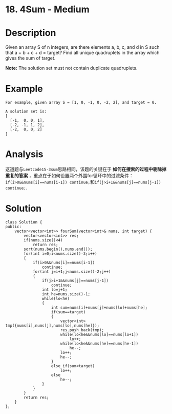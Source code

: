 # 18. 4Sum - Medium

# Description
Given an array S of n integers, are there elements a, b, c, and d in S such that a + b + c + d = target? Find all unique quadruplets in the array which gives the sum of target.

**Note:** The solution set must not contain duplicate quadruplets.

# Example
```
For example, given array S = [1, 0, -1, 0, -2, 2], and target = 0.

A solution set is:
[
  [-1,  0, 0, 1],
  [-2, -1, 1, 2],
  [-2,  0, 0, 2]
]
```

# Analysis
这道题与`Leetcode15-3sum`思路相同，该题的关键在于 **如何在搜索的过程中剔除掉重复的答案** ，重点在于如何设置两个外围for循环中的过滤条件：`if(i>0&&nums[i]==nums[i-1]) continue;`和`if(j>i+1&&nums[j]==nums[j-1]) continue;`.

# Solution
```
class Solution {
public:
    vector<vector<int>> fourSum(vector<int>& nums, int target) {
        vector<vector<int>> res;
        if(nums.size()<4)
            return res;
        sort(nums.begin(),nums.end());
        for(int i=0;i<nums.size()-3;i++)
        {
            if(i>0&&nums[i]==nums[i-1])
                continue;
            for(int j=i+1;j<nums.size()-2;j++)
            {
                if(j>i+1&&nums[j]==nums[j-1])
                    continue;
                int lo=j+1;
                int he=nums.size()-1;
                while(lo<he)
                {
                    int sum=nums[i]+nums[j]+nums[lo]+nums[he];
                    if(sum==target)
                    {
                        vector<int> tmp({nums[i],nums[j],nums[lo],nums[he]});
                        res.push_back(tmp);
                        while(lo<he&&nums[lo]==nums[lo+1])
                            lo++;
                        while(lo<he&&nums[he]==nums[he-1])
                            he--;
                        lo++;
                        he--;
                    }
                    else if(sum<target)
                        lo++;
                    else
                        he--;
                }
            }
        }
        return res;
    }
};
```
